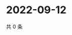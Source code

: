 # 2022-09-12

共 0 条

<!-- BEGIN WEIBO -->
<!-- 最后更新时间 Mon Sep 12 2022 01:21:33 GMT+0800 (China Standard Time) -->

<!-- END WEIBO -->
